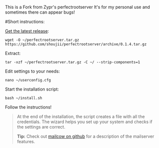 This is a Fork from Zypr's perfectrootserver
It's for my personal use and sometimes there can appear bugs!


#Short instructions:

[Get the latest release](https://github.com/shoujii/perfectrootserver/releases/latest "Latest Release"):
```
wget -O ~/perfectrootserver.tar.gz https://github.com/shoujii/perfectrootserver/archive/0.1.4.tar.gz
```

Extract:
```
tar -xzf ~/perfectrootserver.tar.gz -C ~/ --strip-components=1
```

Edit settings to your needs:
```
nano ~/userconfig.cfg
```

Start the installation script:
```
bash ~/install.sh
```

Follow the instructions! 

> At the end of the installation, the script creates a file with all the credentials. The wizard helps you set up your system and checks if the settings are correct.
> 
> 
> **Tip:** Check out [mailcow on github](https://github.com/andryyy/mailcow) for a description of the mailserver features.  
